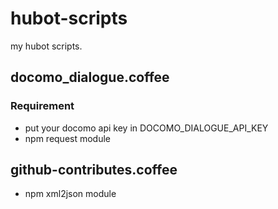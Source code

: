 # hubot-scripts

my hubot scripts.

## docomo_dialogue.coffee

### Requirement

- put your docomo api key in DOCOMO_DIALOGUE_API_KEY
- npm request module

## github-contributes.coffee

- npm xml2json module
